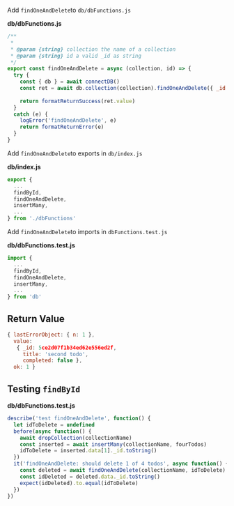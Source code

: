 Add `findOneAndDelete`to `db/dbFunctions.js`

__db/dbFunctions.js__
```js
/**
 * 
 * @param {string} collection the name of a collection
 * @param {string} id a valid _id as string
 */
export const findOneAndDelete = async (collection, id) => {
  try {
    const { db } = await connectDB()
    const ret = await db.collection(collection).findOneAndDelete({ _id: ObjectID(id) })
    
    return formatReturnSuccess(ret.value)
  }
  catch (e) {
    logError('findOneAndDelete', e)
    return formatReturnError(e)
  }
}
```

Add `findOneAndDelete`to exports in `db/index.js`

__db/index.js__
```js
export { 
  ...
  findById,
  findOneAndDelete,
  insertMany,
  ...
} from './dbFunctions'

```

Add `findOneAndDelete`to imports in `dbFunctions.test.js`

__db/dbFunctions.test.js__
```js
import { 
  ...
  findById,
  findOneAndDelete,
  insertMany,
  ...
} from 'db'
```

## Return Value
```js
{ lastErrorObject: { n: 1 },
  value:
   { _id: 5ce2d07f1b34ed62e556ed2f,
     title: 'second todo',
     completed: false },
  ok: 1 }

```

## Testing `findById`
__db/dbFunctions.test.js__
```js
describe('test findOneAndDelete', function() {
  let idToDelete = undefined
  before(async function() {
    await dropCollection(collectionName)
    const inserted = await insertMany(collectionName, fourTodos)
    idToDelete = inserted.data[1]._id.toString()
  })
  it('findOneAndDelete: should delete 1 of 4 todos', async function() {
    const deleted = await findOneAndDelete(collectionName, idToDelete)
    const idDeleted = deleted.data._id.toString()
    expect(idDeleted).to.equal(idToDelete)
  })
})
```
